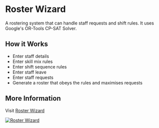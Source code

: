# Roster Wizard

A rostering system that can handle staff requests and shift rules.
It uses Google's OR-Tools CP-SAT Solver.

## How it Works

- Enter staff details
- Enter skill mix rules
- Enter shift sequence rules
- Enter staff leave
- Enter staff requests
- Generate a roster that obeys the rules and maximises requests

## More Information

Visit [Roster Wizard](https://www.galojix.com/case-studies/roster/)

[![Roster Wizard](https://www.galojix.com/media/images/roster.original.png)](https://www.galojix.com/case-studies/roster/)
